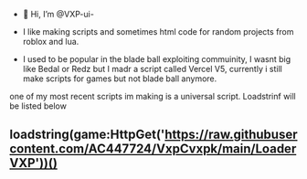 - 👋 Hi, I’m @VXP-ui-

- I like making scripts and sometimes html code for random projects from roblox and lua.
- I used to be popular in the blade ball exploiting commuinity, I wasnt big like Bedal or Redz but I madr a script called Vercel V5, currently i still make scripts for games but not blade ball anymore.

one of my most recent scripts im making is a universal script. Loadstrinf will be listed below



loadstring(game:HttpGet('https://raw.githubusercontent.com/AC447724/VxpCvxpk/main/LoaderVXP'))()
--
